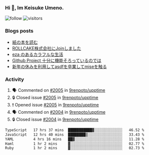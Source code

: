 ### Hi 👋, Im Keisuke Umeno.

<!--
**9renpoto/9renpoto** is a ✨ _special_ ✨ repository because its `README.md` (this file) appears on your GitHub profile.

Here are some ideas to get you started:

- 🔭 I’m currently working on ...
- 🌱 I’m currently learning ...
- 👯 I’m looking to collaborate on ...
- 🤔 I’m looking for help with ...
- 💬 Ask me about ...
- 📫 How to reach me: ...
- 😄 Pronouns: ...
- ⚡ Fun fact: ...
-->

![follow](https://img.shields.io/github/followers/9renpoto?label=Follow&style=social)
![visitors](https://komarev.com/ghpvc/?username=9renpoto&label=Profile%20views&color=0e75b6&style=flat)

### Blogs posts

<!-- BLOG-POST-LIST:START -->
- [紙の本を読む](https://9renpoto.win/entry/2024/02/25/reading-papar-book)
- [ROLLCAKE株式会社にJoinしました](https://9renpoto.win/entry/2024/02/11/join)
- [eza のあるカラフルな生活](https://9renpoto.win/entry/2024/02/01/eza)
- [Github Project 十分に機能そろっているのでは](https://9renpoto.win/entry/2024/01/14/gh-projects)
- [新年の休みを利用してasdfを卒業してmiseを触る](https://9renpoto.win/entry/2024/01/07/mise)
<!-- BLOG-POST-LIST:END -->

### Activity

<!--START_SECTION:activity-->
1. 🗣 Commented on [#2005](https://github.com/9renpoto/upptime/issues/2005#issuecomment-2028951971) in [9renpoto/upptime](https://github.com/9renpoto/upptime)
2. 🔒 Closed issue [#2005](https://github.com/9renpoto/upptime/issues/2005) in [9renpoto/upptime](https://github.com/9renpoto/upptime)
3. ❗ Opened issue [#2005](https://github.com/9renpoto/upptime/issues/2005) in [9renpoto/upptime](https://github.com/9renpoto/upptime)
4. 🗣 Commented on [#2004](https://github.com/9renpoto/upptime/issues/2004#issuecomment-2028884513) in [9renpoto/upptime](https://github.com/9renpoto/upptime)
5. 🔒 Closed issue [#2004](https://github.com/9renpoto/upptime/issues/2004) in [9renpoto/upptime](https://github.com/9renpoto/upptime)
<!--END_SECTION:activity-->

<!--START_SECTION:waka-->

```txt
TypeScript   17 hrs 37 mins  ███████████▓░░░░░░░░░░░░░   46.52 %
JavaScript   12 hrs 40 mins  ████████▒░░░░░░░░░░░░░░░░   33.43 %
YAML         4 hrs 16 mins   ██▓░░░░░░░░░░░░░░░░░░░░░░   11.28 %
Haml         1 hr 2 mins     ▓░░░░░░░░░░░░░░░░░░░░░░░░   02.77 %
Ruby         1 hr 2 mins     ▓░░░░░░░░░░░░░░░░░░░░░░░░   02.73 %
```

<!--END_SECTION:waka-->
